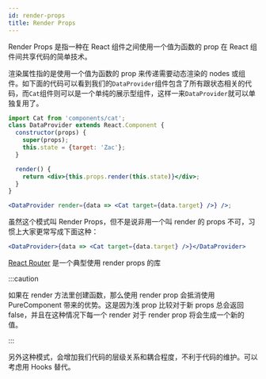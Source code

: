 ```yaml
---
id: render-props
title: Render Props
---
```


Render Props 是指一种在 React 组件之间使用一个值为函数的 prop 在 React 组件间共享代码的简单技术。

渲染属性指的是使用一个值为函数的 prop 来传递需要动态渲染的 nodes 或组件。如下面的代码可以看到我们的`DataProvider`组件包含了所有跟状态相关的代码，而`Cat`组件则可以是一个单纯的展示型组件，这样一来`DataProvider`就可以单独复用了。

```jsx
import Cat from 'components/cat';
class DataProvider extends React.Component {
  constructor(props) {
    super(props);
    this.state = {target: 'Zac'};
  }

  render() {
    return <div>{this.props.render(this.state)}</div>;
  }
}

<DataProvider render={data => <Cat target={data.target} />} />;
```

虽然这个模式叫 Render Props，但不是说非用一个叫 render 的 props 不可，习惯上大家更常写成下面这种：

```jsx
<DataProvider>{data => <Cat target={data.target} />}</DataProvider>
```

[React Router](https://reacttraining.com/react-router/web/api/Route/Route-render-methods) 是一个典型使用 render props 的库

:::caution

如果在 render 方法里创建函数，那么使用 render prop 会抵消使用 PureComponent 带来的优势。这是因为浅 prop 比较对于新 props 总会返回 false，并且在这种情况下每一个 render 对于 render prop 将会生成一个新的值。

:::

另外这种模式，会增加我们代码的层级关系和耦合程度，不利于代码的维护。可以考虑用 Hooks 替代。
